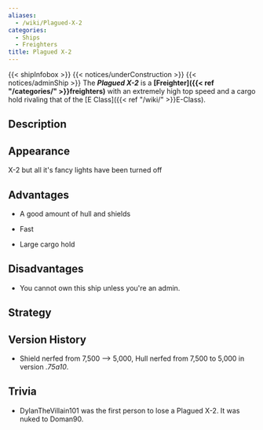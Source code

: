 ```yaml
---
aliases:
  - /wiki/Plagued-X-2
categories:
  - Ships
  - Freighters
title: Plagued X-2
---
```


{{< shipInfobox >}} {{< notices/underConstruction >}} {{< notices/adminShip >}} The **_Plagued X-2_** is a **[Freighter]({{< ref "/categories/" >}}freighters)** with an extremely high top speed and a cargo hold rivaling that of the [E Class]({{< ref "/wiki/" >}}E-Class).

## Description

## Appearance

X-2 but all it's fancy lights have been turned off

## Advantages

- A good amount of hull and shields

<!-- -->

- Fast

<!-- -->

- Large cargo hold

## Disadvantages

- You cannot own this ship unless you're an admin.

## Strategy

## Version History

- Shield nerfed from 7,500 --> 5,000, Hull nerfed from 7,500 to 5,000 in version _.75a10_.

## Trivia

- DylanTheVillain101 was the first person to lose a Plagued X-2. It was nuked to Doman90.
